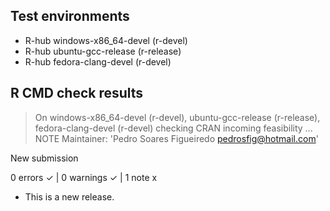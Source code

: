 ## Test environments
- R-hub windows-x86_64-devel (r-devel)
- R-hub ubuntu-gcc-release (r-release)
- R-hub fedora-clang-devel (r-devel)

## R CMD check results
> On windows-x86_64-devel (r-devel), ubuntu-gcc-release (r-release), fedora-clang-devel (r-devel)
  checking CRAN incoming feasibility ... NOTE
  Maintainer: 'Pedro Soares Figueiredo <pedrosfig@hotmail.com>'
  
  New submission

0 errors ✓ | 0 warnings ✓ | 1 note x


* This is a new release.
